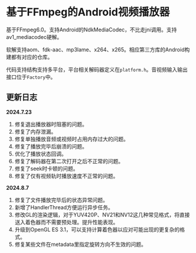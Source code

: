 # 基于FFmpeg的Android视频播放器

基于FFmpeg6.0。支持Android的NdkMediaCodec，不比走jni调用。支持av1_mediacodec硬解。

软解支持aom、fdk-aac、mp3lame、x264、x265。相应第三方库的Android构建都有对应的仓库。

代码支持结构支持多平台，平台相关解码器定义在`platform.h`。音视频输入输出接口位于`Factory`中。

## 更新日志

**2024.7.23**

1. 修复退出播放器时阻塞的问题。
2. 修复了内存泄漏。
3. 修复单独播放音频或视频时占用内存过大的问题。
4. 修复了播放完毕后崩溃的问题。
5. 优化了播放状态回调。
6. 修复了解码器在第二次打开之后不正常的问题。
7. 修复了seek时卡顿的问题。
8. 修复了仅有视频轨时播放速度不正常的问题。


**2024.8.7**

1. 修复了文件播放完毕后的状态异常问题。
2. 新增了HandlerThread方便运行异步任务。
3. 修改GL的渲染逻辑，对于YUV420P、NV21和NV12这几种常见格式，将直接送入着色器而不需要预处理。提升性能表现。
4. 升级到OpenGL ES 3.1，可以支持计算着色器以应对可能出现的更复杂的格式。
5. 修复某些文件在metadata里指定旋转方向不生效的问题。
